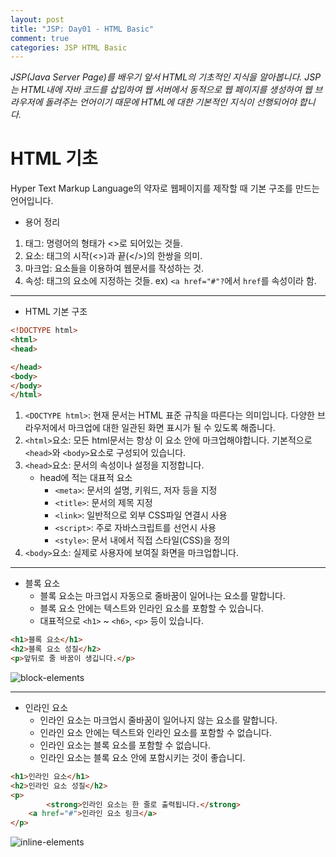 ```yaml
---
layout: post
title: "JSP: Day01 - HTML Basic"
comment: true
categories: JSP HTML Basic
---
```


*JSP(Java Server Page)를 배우기 앞서 HTML의 기초적인 지식을 알아봅니다. JSP는 HTML내에 자바 코드를 삽입하여 웹 서버에서 동적으로 웹 페이지를 생성하여 웹 브라우저에 돌려주는 언어이기 때문에 HTML에 대한 기본적인 지식이 선행되어야 합니다.*

# HTML 기초

Hyper Text Markup Language의 약자로 웹페이지를 제작할 때 기본 구조를 만드는 언어입니다.

* 용어 정리
1. 태그: 명령어의 형태가 <>로 되어있는 것들.
2. 요소: 태그의 시작(<>)과 끝(</>)의 한쌍을 의미.
3. 마크업: 요소들을 이용하여 웹문서를 작성하는 것.
4. 속성: 태그의 요소에 지정하는 것들.
ex) `<a href="#"?`에서 `href`를 속성이라 함.
___

* HTML 기본 구조

```html
<!DOCTYPE html>
<html>
<head>

</head>
<body>
</body>
</html>
```

1. `<DOCTYPE html>`: 현재 문서는 HTML 표준 규칙을 따른다는 의미입니다. 다양한 브라우저에서 마크업에 대한 일관된 화면 표시가 될 수 있도록 해줍니다.
2. `<html>`요소: 모든 html문서는 항상 이 요소 안에 마크업해야합니다. 기본적으로 `<head>`와 `<body>`요소로 구성되어 있습니다.
3. `<head>`요소: 문서의 속성이나 설정을 지정합니다.
	- head에 적는 대표적 요소
		* `<meta>`: 문서의 설명, 키워드, 저자 등을 지정
		* `<title>`: 문서의 제목 지정
		* `<link>`: 일반적으로 외부 CSS파일 연결시 사용
		* `<script>`: 주로 자바스크립트를 선언시 사용
		* `<style>`: 문서 내에서 직접 스타일(CSS)을 정의
4. `<body>`요소: 실제로 사용자에 보여질 화면을 마크업합니다.
___

* 블록 요소
	- 블록 요소는 마크업시 자동으로 줄바꿈이 일어나는 요소를 말합니다.
	- 블록 요소 안에는 텍스트와 인라인 요소를 포함할 수 있습니다.
	- 대표적으로 `<h1>` ~ `<h6>`, `<p>` 등이 있습니다.

```html
<h1>블록 요소</h1>
<h2>블록 요소 성질</h2>
<p>앞뒤로 줄 바꿈이 생깁니다.</p>
```

![block-elements](/images/block-elements.png "블록 요소")

___

* 인라인 요소
	- 인라인 요소는 마크업시 줄바꿈이 일어나지 않는 요소를 말합니다.
	- 인라인 요소 안에는 텍스트와 인라인 요소를 포함할 수 없습니다.
	- 인라인 요소는 블록 요소를 포함할 수 없습니다.
	- 인라인 요소는 블록 요소 안에 포함시키는 것이 좋습니디.

```html
<h1>인라인 요소</h1>
<h2>인라인 요소 성질</h2>
<p>
		<strong>인라인 요소는 한 줄로 출력됩니다.</strong>
	<a href="#">인라인 요소 링크</a>
</p>
```

![inline-elements](/images/inline-elements.png "인라인 요소")

